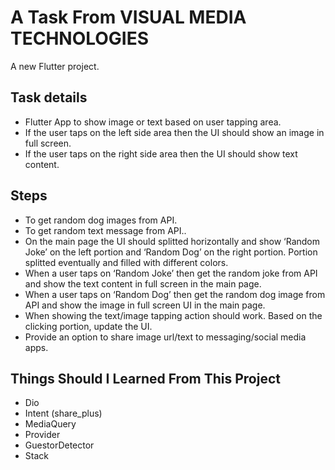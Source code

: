 # A Task From VISUAL MEDIA TECHNOLOGIES

A new Flutter project.

## Task details
- Flutter App to show image or text based on user tapping area.
- If the user taps on the left side area then the UI should show an image in full screen.
- If the user taps on the right side area then the UI should show text content.

## Steps
- To get random dog images from API.
- To get random text message from API..
- On the main page the UI should splitted horizontally and show ‘Random Joke’ on the left
  portion and ‘Random Dog’ on the right portion. Portion splitted eventually and filled with
  different colors.
- When a user taps on ‘Random Joke’ then get the random joke from API and show the
  text content in full screen in the main page.
- When a user taps on ‘Random Dog’ then get the random dog image from API and show
  the image in full screen UI in the main page.
- When showing the text/image tapping action should work. Based on the clicking portion,
  update the UI.
- Provide an option to share image url/text to messaging/social media apps.

## Things Should I Learned From This Project

-  Dio
-  Intent (share_plus)
-  MediaQuery
-  Provider
-  GuestorDetector
-  Stack
